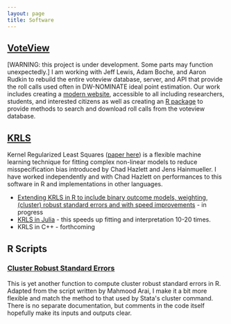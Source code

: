 ```yaml
---
layout: page
title: Software
---
```


## [VoteView](https://voteview.polisci.ucla.edu)

[WARNING: this project is under development. Some parts may function unexpectedly.] I am working with Jeff Lewis, Adam Boche, and Aaron Rudkin to rebuild the entire voteview database, server, and API that provide the roll calls used often in DW-NOMINATE ideal point estimation. Our work includes creating a [modern website](https://voteview.polisci.ucla.edu), accessible to all including researchers, students, and interested citizens as well as creating an [R package](https://github.com/JeffreyBLewis/Rvoteview) to provide methods to search and download roll calls from the voteview database.

## [KRLS](https://github.com/lukesonnet/KRLS.jl)

Kernel Regularized Least Squares ([paper here](http://www.stanford.edu/~jhain/Paper/PA2014a.pdf)) is a flexible machine learning technique for fitting complex non-linear models to reduce misspecification bias introduced by Chad Hazlett and Jens Hainmueller. I have worked independently and with Chad Hazlett on performances to this software in R and implementations in other languages.

* [Extending KRLS in R to include binary outcome models, weighting, (cluster) robust standard errors and with speed improvements](https://github.com/lukesonnet/KRLS) - in progress
* [KRLS in Julia](https://github.com/lukesonnet/KRLS.jl) - this speeds up fitting and interpretation 10-20 times.
* KRLS in C++ - forthcoming

## R Scripts

### [Cluster Robust Standard Errors](https://www.dropbox.com/s/4snaqhkp0rhq8su/clusterRSE.R?dl=0)

This is yet another function to compute cluster robust standard errors in R. Adapted from the script written by Mahmood Arai, I make it a bit more flexible and match the method to that used by Stata's cluster command. There is no separate documentation, but comments in the code itself hopefully make its inputs and outputs clear.
